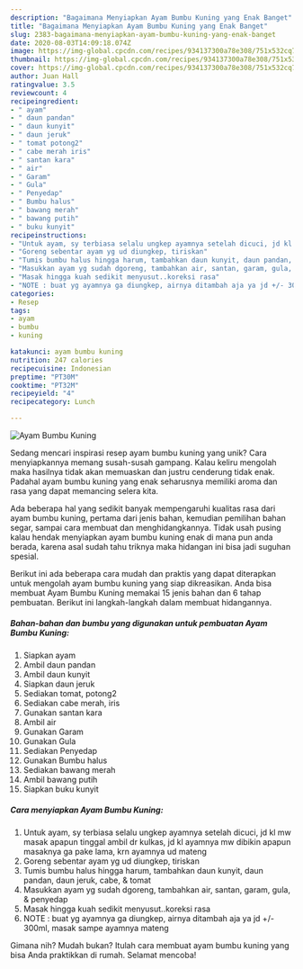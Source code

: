 ```yaml
---
description: "Bagaimana Menyiapkan Ayam Bumbu Kuning yang Enak Banget"
title: "Bagaimana Menyiapkan Ayam Bumbu Kuning yang Enak Banget"
slug: 2383-bagaimana-menyiapkan-ayam-bumbu-kuning-yang-enak-banget
date: 2020-08-03T14:09:18.074Z
image: https://img-global.cpcdn.com/recipes/934137300a78e308/751x532cq70/ayam-bumbu-kuning-foto-resep-utama.jpg
thumbnail: https://img-global.cpcdn.com/recipes/934137300a78e308/751x532cq70/ayam-bumbu-kuning-foto-resep-utama.jpg
cover: https://img-global.cpcdn.com/recipes/934137300a78e308/751x532cq70/ayam-bumbu-kuning-foto-resep-utama.jpg
author: Juan Hall
ratingvalue: 3.5
reviewcount: 4
recipeingredient:
- " ayam"
- " daun pandan"
- " daun kunyit"
- " daun jeruk"
- " tomat potong2"
- " cabe merah iris"
- " santan kara"
- " air"
- " Garam"
- " Gula"
- " Penyedap"
- " Bumbu halus"
- " bawang merah"
- " bawang putih"
- " buku kunyit"
recipeinstructions:
- "Untuk ayam, sy terbiasa selalu ungkep ayamnya setelah dicuci, jd kl mw masak apapun tinggal ambil dr kulkas, jd kl ayamnya mw dibikin apapun masaknya ga pake lama, krn ayamnya ud mateng"
- "Goreng sebentar ayam yg ud diungkep, tiriskan"
- "Tumis bumbu halus hingga harum, tambahkan daun kunyit, daun pandan, daun jeruk, cabe, &amp; tomat"
- "Masukkan ayam yg sudah dgoreng, tambahkan air, santan, garam, gula, &amp; penyedap"
- "Masak hingga kuah sedikit menyusut..koreksi rasa"
- "NOTE : buat yg ayamnya ga diungkep, airnya ditambah aja ya jd +/- 300ml, masak sampe ayamnya mateng"
categories:
- Resep
tags:
- ayam
- bumbu
- kuning

katakunci: ayam bumbu kuning 
nutrition: 247 calories
recipecuisine: Indonesian
preptime: "PT30M"
cooktime: "PT32M"
recipeyield: "4"
recipecategory: Lunch

---
```



![Ayam Bumbu Kuning](https://img-global.cpcdn.com/recipes/934137300a78e308/751x532cq70/ayam-bumbu-kuning-foto-resep-utama.jpg)

Sedang mencari inspirasi resep ayam bumbu kuning yang unik? Cara menyiapkannya memang susah-susah gampang. Kalau keliru mengolah maka hasilnya tidak akan memuaskan dan justru cenderung tidak enak. Padahal ayam bumbu kuning yang enak seharusnya memiliki aroma dan rasa yang dapat memancing selera kita.

Ada beberapa hal yang sedikit banyak mempengaruhi kualitas rasa dari ayam bumbu kuning, pertama dari jenis bahan, kemudian pemilihan bahan segar, sampai cara membuat dan menghidangkannya. Tidak usah pusing kalau hendak menyiapkan ayam bumbu kuning enak di mana pun anda berada, karena asal sudah tahu triknya maka hidangan ini bisa jadi suguhan spesial.




Berikut ini ada beberapa cara mudah dan praktis yang dapat diterapkan untuk mengolah ayam bumbu kuning yang siap dikreasikan. Anda bisa membuat Ayam Bumbu Kuning memakai 15 jenis bahan dan 6 tahap pembuatan. Berikut ini langkah-langkah dalam membuat hidangannya.

<!--inarticleads1-->

##### Bahan-bahan dan bumbu yang digunakan untuk pembuatan Ayam Bumbu Kuning:

1. Siapkan  ayam
1. Ambil  daun pandan
1. Ambil  daun kunyit
1. Siapkan  daun jeruk
1. Sediakan  tomat, potong2
1. Sediakan  cabe merah, iris
1. Gunakan  santan kara
1. Ambil  air
1. Gunakan  Garam
1. Gunakan  Gula
1. Sediakan  Penyedap
1. Gunakan  Bumbu halus
1. Sediakan  bawang merah
1. Ambil  bawang putih
1. Siapkan  buku kunyit




<!--inarticleads2-->

##### Cara menyiapkan Ayam Bumbu Kuning:

1. Untuk ayam, sy terbiasa selalu ungkep ayamnya setelah dicuci, jd kl mw masak apapun tinggal ambil dr kulkas, jd kl ayamnya mw dibikin apapun masaknya ga pake lama, krn ayamnya ud mateng
1. Goreng sebentar ayam yg ud diungkep, tiriskan
1. Tumis bumbu halus hingga harum, tambahkan daun kunyit, daun pandan, daun jeruk, cabe, &amp; tomat
1. Masukkan ayam yg sudah dgoreng, tambahkan air, santan, garam, gula, &amp; penyedap
1. Masak hingga kuah sedikit menyusut..koreksi rasa
1. NOTE : buat yg ayamnya ga diungkep, airnya ditambah aja ya jd +/- 300ml, masak sampe ayamnya mateng




Gimana nih? Mudah bukan? Itulah cara membuat ayam bumbu kuning yang bisa Anda praktikkan di rumah. Selamat mencoba!
